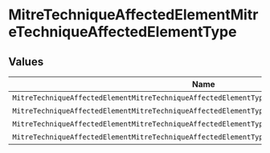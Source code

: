 # MitreTechniqueAffectedElementMitreTechniqueAffectedElementType


## Values

| Name                                                                                            | Value                                                                                           |
| ----------------------------------------------------------------------------------------------- | ----------------------------------------------------------------------------------------------- |
| `MitreTechniqueAffectedElementMitreTechniqueAffectedElementTypeMitreTechniqueAffectedOwner`     | MitreTechniqueAffectedOwner                                                                     |
| `MitreTechniqueAffectedElementMitreTechniqueAffectedElementTypeMitreTechniqueAffectedWorkload`  | MitreTechniqueAffectedWorkload                                                                  |
| `MitreTechniqueAffectedElementMitreTechniqueAffectedElementTypeMitreTechniqueAffectedNamespace` | MitreTechniqueAffectedNamespace                                                                 |
| `MitreTechniqueAffectedElementMitreTechniqueAffectedElementTypeMitreTechniqueAffectedCluster`   | MitreTechniqueAffectedCluster                                                                   |